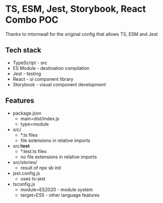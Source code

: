 # TS, ESM, Jest, Storybook, React Combo POC

Thanks to mtornwall for the original config that allows TS, ESM and Jest

## Tech stack

- TypeScript - src
- ES Module - destination compilation
- Jest - testing
- React - ui component library
- Storybook - visual component development

## Features

- package.json 
  - main=dist/index.js
  - type=module 
- src/
  - *.ts files
  - file extensions in relative imports 
- src/__test__
  - *.test.ts files
  - no file extensions in relative imports 
- src/stories/
  - result of npx sb init
- jest.config.js
  - uses ts-jest
- tsconfig.js
  - module=ES2020 - module system
  - target=ES5 - other language features
